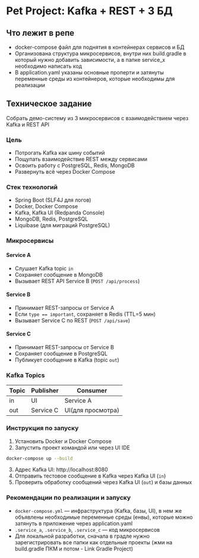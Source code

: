 # Pet Project: Kafka + REST + 3 БД

## Что лежит в репе
- docker-compose файл для поднятия в контейнерах сервисов и БД
- Организована структура микросервисов, внутри них build.gradle в который нужно добавить зависимости, а в папке service_x необходимо написать код
- В application.yaml указаны основные проперти и затянуты переменные среды из контейнеров, которые необходимы для реализации

## Техническое задание
Собрать демо-систему из 3 микросервисов с взаимодействием через Kafka и REST API

### Цель
- Потрогать Kafka как шину событий
- Пощупать взаимодействие REST между сервисами
- Освоить работу с PostgreSQL, Redis, MongoDB
- Развернуть всё через Docker Compose

### Стек технологий
- Spring Boot (SLF4J для логов)
- Docker, Docker Compose
- Kafka, Kafka UI (Redpanda Console)
- MongoDB, Redis, PostgreSQL
- Liquibase (для миграций PostgreSQL)

### Микросервисы
#### Service A
- Слушает Kafka topic `in`
- Сохраняет сообщение в MongoDB
- Вызывает REST API Service B (`POST /api/process`)

#### Service B
- Принимает REST-запросы от Service A
- Если `type == important`, сохраняет в Redis (TTL=5 мин)
- Вызывает Service C по REST (`POST /api/save`)

#### Service C
- Принимает REST-запросы от Service B
- Сохраняет сообщение в PostgreSQL
- Публикует сообщение в Kafka (topic `out`)

### Kafka Topics
| Topic | Publisher   | Consumer         |
|-------|-------------|------------------|
| in    | UI          | Service A        |
| out   | Service C   | UI(для просмотра)|

### Инструкция по запуску
1. Установить Docker и Docker Compose
2. Запустить проект командой или через UI IDE
```bash
docker-compose up --build
```
3. Адрес Kafka UI: http://localhost:8080
4. Отправить тестовое сообщение в Kafka через Kafka UI (`in`)
5. Проверить обработку сообщений через Kafka UI (`out`) и базы данных

### Рекомендации по реализации и запуску
- `docker-compose.yml` — инфраструктура (Kafka, базы, UI), в нем же объявлены необходимые переменные среды (енвы),
  которые можно затянуть в приложение через application.yaml
- `.service_a`, `.service_b`, `.service_c` — код микросервисов
- Для локальной разработки, сначала в градле нужно зарегистрировать все папки как отдельные проекты (жми на build.gradle ПКМ и потом - Link Gradle Project)